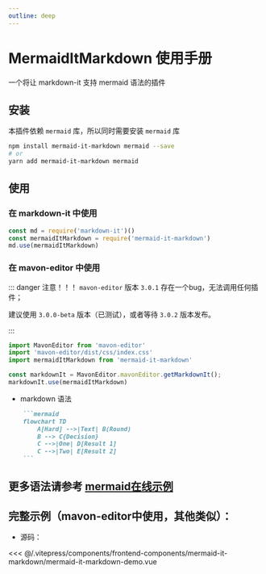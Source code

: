 ```yaml
---
outline: deep
---
```


<script setup>
import MermaidItMarkdownDemo from "../.vitepress/components/frontend-components/mermaid-it-markdown/mermaid-it-markdown-demo.vue";
</script>
# MermaidItMarkdown 使用手册

一个将让 markdown-it 支持 mermaid 语法的插件

## 安装

本插件依赖 `mermaid` 库，所以同时需要安装 `mermaid` 库

```bash
npm install mermaid-it-markdown mermaid --save
# or
yarn add mermaid-it-markdown mermaid
```


## 使用

### 在 markdown-it 中使用

```js
const md = require('markdown-it')()
const mermaidItMarkdown = require('mermaid-it-markdown')
md.use(mermaidItMarkdown)
```

### 在 mavon-editor 中使用

::: danger 注意！！！
`mavon-editor` 版本 `3.0.1` 存在一个bug，无法调用任何插件；

建议使用 `3.0.0-beta` 版本（已测试），或者等待 `3.0.2` 版本发布。

:::

```js
import MavonEditor from 'mavon-editor'
import 'mavon-editor/dist/css/index.css'
import mermaidItMarkdown from 'mermaid-it-markdown'

const markdownIt = MavonEditor.mavonEditor.getMarkdownIt();
markdownIt.use(mermaidItMarkdown)
```

- markdown 语法

```markdown
    ```mermaid
    flowchart TD
        A[Hard] -->|Text| B(Round)
        B --> C{Decision}
        C -->|One| D[Result 1]
        C -->|Two| E[Result 2]
    ```
```

## **更多语法请参考 [mermaid在线示例](https://mermaid.live/)**

## 完整示例（mavon-editor中使用，其他类似）：

- 源码：

<<< @/.vitepress/components/frontend-components/mermaid-it-markdown/mermaid-it-markdown-demo.vue


<ClientOnly>
<MermaidItMarkdownDemo />
</ClientOnly>


